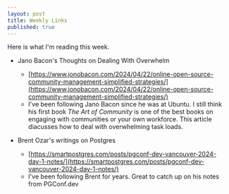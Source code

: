 ```yaml
---
layout: post
title: Weekly Links
published: true
---
```


Here is what I'm reading this week.

* Jano Bacon's Thoughts on Dealing With Overwhelm
  * [https://www.jonobacon.com/2024/04/22/online-open-source-community-management-simplified-strategies/](https://www.jonobacon.com/2024/04/22/online-open-source-community-management-simplified-strategies/)
  * I've been following Jano Bacon since he was at Ubuntu. I still think his first book *The Art of Community* is one of the best books on engaging with communities or your own workforce. This article diacusses how to deal with overwhelming task loads.
  

* Brent Ozar's writings on Postgres
  * [https://smartpostgres.com/posts/pgconf-dev-vancouver-2024-day-1-notes/](https://smartpostgres.com/posts/pgconf-dev-vancouver-2024-day-1-notes/)
  * I've been following Brent for years. Great to catch up on his notes from PGConf.dev
